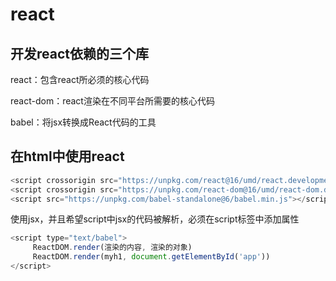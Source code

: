 # react

## 开发react依赖的三个库

react：包含react所必须的核心代码

react-dom：react渲染在不同平台所需要的核心代码

babel：将jsx转换成React代码的工具



## 在html中使用react

```js
<script crossorigin src="https://unpkg.com/react@16/umd/react.development.js"></script>
<script crossorigin src="https://unpkg.com/react-dom@16/umd/react-dom.development.js"></script>
<script src="https://unpkg.com/babel-standalone@6/babel.min.js"></script>
```



使用jsx，并且希望script中jsx的代码被解析，必须在script标签中添加属性

```js
<script type="text/babel">
     ReactDOM.render(渲染的内容, 渲染的对象)
     ReactDOM.render(myh1, document.getElementById('app'))
</script>
```

